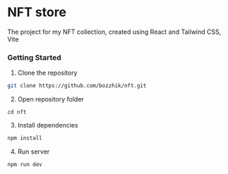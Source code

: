 # NFT store

The project for my NFT collection, created using React and Tailwind CSS, Vite

### Getting Started

1. Clone the repository

```bash
git clone https://github.com/bozzhik/nft.git
```

2. Open repository folder

```
cd nft
```

3. Install dependencies

```bash
npm install
```

4. Run server 

```bash
npm run dev
```
